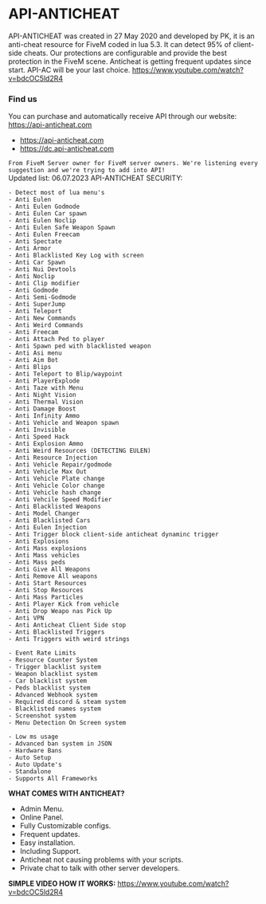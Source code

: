 # API-ANTICHEAT
API-ANTICHEAT was created in 27 May 2020 and developed by PK, it is an anti-cheat resource for FiveM coded in lua 5.3. It can detect 95% of client-side cheats.  Our protections are configurable and provide the best protection in the FiveM scene. Anticheat is getting frequent updates since start. API-AC will be your last choice.
https://www.youtube.com/watch?v=bdcOC5ld2R4
### Find us
You can purchase and automatically receive API through our website: https://api-anticheat.com

- https://api-anticheat.com
- https://dc.api-anticheat.com


```From FiveM Server owner for FiveM server owners. We're listening every suggestion and we're trying to add into API!```<br>
Updated list: 06.07.2023
API-ANTICHEAT SECURITY:
```
- Detect most of lua menu's
- Anti Eulen
- Anti Eulen Godmode
- Anti Eulen Car spawn
- Anti Eulen Noclip
- Anti Eulen Safe Weapon Spawn
- Anti Eulen Freecam
- Anti Spectate
- Anti Armor
- Anti Blacklisted Key Log with screen
- Anti Car Spawn
- Anti Nui Devtools
- Anti Noclip
- Anti Clip modifier
- Anti Godmode
- Anti Semi-Godmode
- Anti SuperJump
- Anti Teleport
- Anti New Commands
- Anti Weird Commands
- Anti Freecam
- Anti Attach Ped to player
- Anti Spawn ped with blacklisted weapon
- Anti Asi menu
- Anti Aim Bot
- Anti Blips
- Anti Teleport to Blip/waypoint
- Anti PlayerExplode
- Anti Taze with Menu
- Anti Night Vision
- Anti Thermal Vision
- Anti Damage Boost
- Anti Infinity Ammo
- Anti Vehicle and Weapon spawn
- Anti Invisible
- Anti Speed Hack
- Anti Explosion Ammo
- Anti Weird Resources (DETECTING EULEN)
- Anti Resource Injection
- Anti Vehicle Repair/godmode
- Anti Vehicle Max Out
- Anti Vehicle Plate change
- Anti Vehicle Color change
- Anti Vehicle hash change
- Anti Vehcile Speed Modifier
- Anti Blacklisted Weapons
- Anti Model Changer
- Anti Blacklisted Cars
- Anti Eulen Injection
- Anti Trigger block client-side anticheat dynaminc trigger
- Anti Explosions
- Anti Mass explosions
- Anti Mass vehicles
- Anti Mass peds
- Anti Give All Weapons
- Anti Remove All weapons
- Anti Start Resources
- Anti Stop Resources
- Anti Mass Particles
- Anti Player Kick from vehicle
- Anti Drop Weapo nas Pick Up
- Anti VPN
- Anti Anticheat Client Side stop
- Anti Blacklisted Triggers
- Anti Triggers with weird strings

- Event Rate Limits
- Resource Counter System
- Trigger blacklist system
- Weapon blacklist system
- Car blacklist system
- Peds blacklist system
- Advanced Webhook system
- Required discord & steam system
- Blacklisted names system
- Screenshot system
- Menu Detection On Screen system

- Low ms usage
- Advanced ban system in JSON
- Hardware Bans
- Auto Setup
- Auto Update's
- Standalone
- Supports All Frameworks
```

**WHAT COMES WITH ANTICHEAT?**
- Admin Menu.
- Online Panel.
- Fully Customizable configs.
- Frequent updates.
- Easy installation.
- Including Support.
- Anticheat not causing problems with your scripts.
- Private chat to talk with other server developers.

**SIMPLE VIDEO HOW IT WORKS:**
https://www.youtube.com/watch?v=bdcOC5ld2R4
